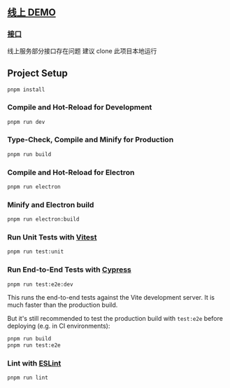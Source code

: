 ## [线上 DEMO](https://www.dshijie.fun/#/index/find-music/personalized-recommendations)

### [接口](https://github.com/Binaryify/NeteaseCloudMusicApi)

线上服务部分接口存在问题
建议 clone 此项目本地运行

## Project Setup

```sh
pnpm install
```

### Compile and Hot-Reload for Development

```sh
pnpm run dev
```

### Type-Check, Compile and Minify for Production

```sh
pnpm run build
```

### Compile and Hot-Reload for Electron

```sh
pnpm run electron
```

### Minify and Electron build

```sh
pnpm run electron:build
```

### Run Unit Tests with [Vitest](https://vitest.dev/)

```sh
pnpm run test:unit
```

### Run End-to-End Tests with [Cypress](https://www.cypress.io/)

```sh
pnpm run test:e2e:dev
```

This runs the end-to-end tests against the Vite development server.
It is much faster than the production build.

But it's still recommended to test the production build with `test:e2e` before deploying (e.g. in CI environments):

```sh
pnpm run build
pnpm run test:e2e
```

### Lint with [ESLint](https://eslint.org/)

```sh
pnpm run lint
```
